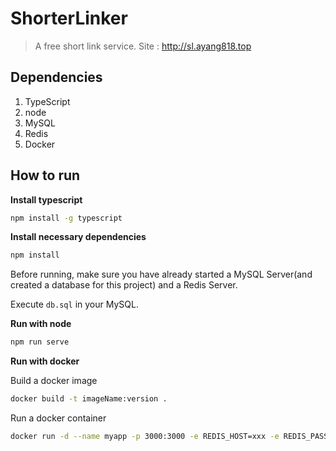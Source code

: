 # ShorterLinker

> A free short link service. Site :  http://sl.ayang818.top

## Dependencies
1. TypeScript
2. node
4. MySQL
5. Redis
6. Docker

## How to run
**Install typescript**
```bash
npm install -g typescript
```

**Install necessary dependencies** 
```bash
npm install
```

Before running, make sure you have already started a MySQL Server(and created a database for this project) and a Redis Server.

Execute `db.sql` in your MySQL.

**Run with node**
```bash
npm run serve
```

**Run with docker**

Build a docker image
```bash
docker build -t imageName:version .
```
Run a docker container
```bash
docker run -d --name myapp -p 3000:3000 -e REDIS_HOST=xxx -e REDIS_PASS=xxx -e REDIS_PORT=xxx -e MYSQL_HOST=xxx -e MYSQL_PORT=xxx -e MYSQL_USER=xxx -e MYSQL_PASSWORD=xxx -e MYSQL_DB=xxx imageName:version
```

